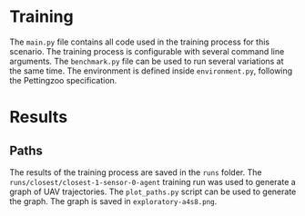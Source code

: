 # Training
The `main.py` file contains all code used in the training process for this scenario. The training process is configurable with several command line arguments. The `benchmark.py` file can be used to run several variations at the same time. The environment is defined inside `environment.py`, following the Pettingzoo specification.

# Results
## Paths
The results of the training process are saved in the `runs` folder. 
The `runs/closest/closest-1-sensor-0-agent` training run was used to generate
a graph of UAV trajectories. The `plot_paths.py` script can be used to generate
the graph. The graph is saved in `exploratory-a4s8.png`.
